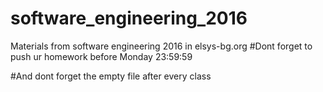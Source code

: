 # software_engineering_2016
Materials from software engineering 2016 in elsys-bg.org
#Dont forget to push ur homework before Monday 23:59:59

#And dont forget the empty file after every class
